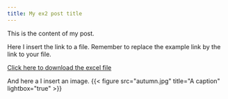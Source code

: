 ```yaml
---
title: My ex2 post title
---
```


This is the content of my post.

Here I insert the link to a file. Remember to replace the example link by the link to your file.

[Click here to download the excel file](https://github.com/KateDoan/test-academic/blob/1afe739c60ecafa402666029437a04ac77ff164e/content/practical/my-ex2-post/chickenpox.xlsx)

And here a I insert an image.
{{< figure src="autumn.jpg" title="A caption" lightbox="true" >}}

